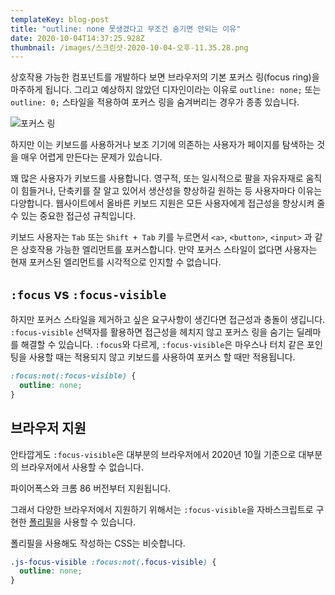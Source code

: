 ```yaml
---
templateKey: blog-post
title: "outline: none 못생겼다고 무조건 숨기면 안되는 이유"
date: 2020-10-04T14:37:25.928Z
thumbnail: /images/스크린샷-2020-10-04-오후-11.35.28.png
---
```

상호작용 가능한 컴포넌트를 개발하다 보면 브라우저의 기본 포커스 링(focus ring)을 마주하게 됩니다. 그리고  예상하지 않았던 디자인이라는 이유로 `outline: none;` 또는 `outline: 0;` 스타일을 적용하여 포커스 링을 숨겨버리는 경우가 종종 있습니다.

![포커스 링](/images/스크린샷-2020-10-04-오후-11.35.28.png "포커스 링")

하지만 이는 키보드를 사용하거나 보조 기기에 의존하는 사용자가 페이지를 탐색하는 것을 매우 어렵게 만든다는 문제가 있습니다.

꽤 많은 사용자가 키보드를 사용합니다. 영구적, 또는 일시적으로 팔을 자유자재로 움직이 힘들거나, 단축키를 잘 알고 있어서 생산성을 향상하길 원하는 등 사용자마다 이유는 다양합니다. 웹사이트에서 올바른 키보드 지원은 모든 사용자에게 접근성을 향상시켜 줄 수 있는 중요한 접근성 규칙입니다.

키보드 사용자는 `Tab` 또는 `Shift + Tab` 키를 누르면서 `<a>`, `<button>`, `<input>` 과 같은 상호작용 가능한 엘리먼트를 포커스합니다. 만약 포커스 스타일이 없다면 사용자는 현재 포커스된 엘리먼트를 시각적으로 인지할 수 없습니다.


## `:focus` vs `:focus-visible`

하지만 포커스 스타일을 제거하고 싶은 요구사항이 생긴다면 접근성과 충돌이 생깁니다. 
`:focus-visible` 선택자를 활용하면 접근성을 헤치지 않고 포커스 링을 숨기는 딜레마를 해결할 수 있습니다. `:focus`와 다르게, `:focus-visible`은 마우스나 터치 같은 포인팅을 사용할 때는 적용되지 않고 키보드를 사용하여 포커스 할 때만 적용됩니다.

```css
:focus:not(:focus-visible) {
  outline: none;
}
```

## 브라우저 지원

안타깝게도 `:focus-visible`은 대부분의 브라우저에서 2020년 10월 기준으로 대부분의 브라우저에서 사용할 수 없습니다.

파이어폭스와 크롬 86 버전부터 지원됩니다.

그래서 다양한 브라우저에서 지원하기 위해서는 `:focus-visible`을 자바스크립트로 구현한 [폴리필](https://github.com/WICG/focus-visible)을 사용할 수 있습니다. 

폴리필을 사용해도 작성하는 CSS는 비슷합니다.

```css
.js-focus-visible :focus:not(.focus-visible) {
  outline: none;
}
```